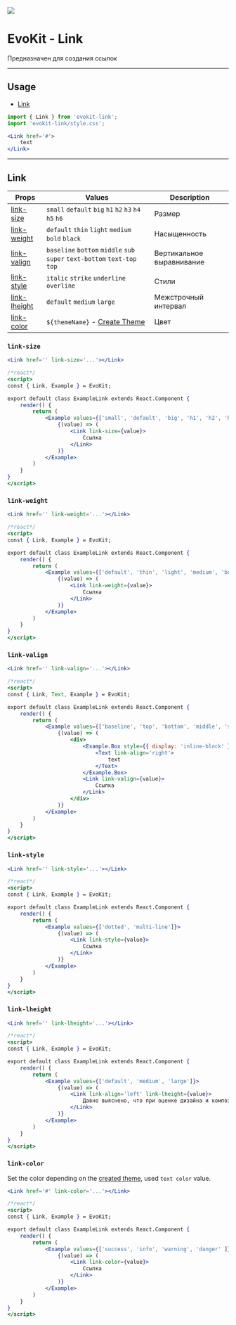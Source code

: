 [create_theme]: docs/base/theme

[link]: #link
[link-color]: #link-color
[link-size]: #link-size
[link-weight]: #link-weight
[link-valign]: #link-valign
[link-style]: #link-style
[link-lheight]: #link-lheight

[![](https://img.shields.io/npm/v/evokit-link.svg?style=flat-square&colorB=blue)](https://www.npmjs.com/package/evokit-link)

# EvoKit - Link

Предназначен для создания ссылок

---

## Usage

- [Link][link]

```jsx
import { Link } from 'evokit-link';
import 'evokit-link/style.css';

<Link href='#'>
    text
</Link>

```

---

## Link

| Props | Values | Description |
|-------|--------|-------------|
| [link-size]    | `small` `default` `big` `h1` `h2` `h3` `h4` `h5` `h6` | Размер |
| [link-weight]  | `default` `thin` `light` `medium` `bold` `black` | Насыщенность |
| [link-valign]  | `baseline` `bottom` `middle` `sub` `super` `text-bottom` `text-top` `top` | Вертикальное выравнивание |
| [link-style]   | `italic` `strike` `underline` `overline` | Стили |
| [link-lheight] | `default` `medium` `large` | Межстрочный интервал |
| [link-color]   | `${themeName}` - [Create Theme][create_theme] | Цвет |

### `link-size`

```jsx
<Link href='' link-size='...'></Link>
```

```jsx
/*react*/
<script>
const { Link, Example } = EvoKit;

export default class ExampleLink extends React.Component {
    render() {
        return (
            <Example values={['small', 'default', 'big', 'h1', 'h2', 'h3', 'h4', 'h5', 'h6']}>
                {(value) => (
                    <Link link-size={value}>
                        Ссылка
                    </Link>
                )}
            </Example>
        )
    }
}
</script>
```

### `link-weight`

```jsx
<Link href='' link-weight='...'></Link>
```

```jsx
/*react*/
<script>
const { Link, Example } = EvoKit;

export default class ExampleLink extends React.Component {
    render() {
        return (
            <Example values={['default', 'thin', 'light', 'medium', 'bold', 'black']}>
                {(value) => (
                    <Link link-weight={value}>
                        Ссылка
                    </Link>
                )}
            </Example>
        )
    }
}
</script>
```

### `link-valign`

```jsx
<Link href='' link-valign='...'></Link>
```

```jsx
/*react*/
<script>
const { Link, Text, Example } = EvoKit;

export default class ExampleLink extends React.Component {
    render() {
        return (
            <Example values={['baseline', 'top', 'bottom', 'middle', 'super', 'sub', 'text-top', 'text-bottom']}>
                {(value) => (
                    <div>
                        <Example.Box style={{ display: 'inline-block' }}>
                            <Text link-align='right'>
                                text
                            </Text>
                        </Example.Box>
                        <Link link-valign={value}>
                            Ссылка
                        </Link>
                    </div>
                )}
            </Example>
        )
    }
}
</script>
```

### `link-style`

```jsx
<Link href='' link-style='...'></Link>
```

```jsx
/*react*/
<script>
const { Link, Example } = EvoKit;

export default class ExampleLink extends React.Component {
    render() {
        return (
            <Example values={['dotted', 'multi-line']}>
                {(value) => (
                    <Link link-style={value}>
                        Ссылка
                    </Link>
                )}
            </Example>
        )
    }
}
</script>
```

### `link-lheight`

```jsx
<Link href='' link-lheight='...'></Link>
```

```jsx
/*react*/
<script>
const { Link, Example } = EvoKit;

export default class ExampleLink extends React.Component {
    render() {
        return (
            <Example values={['default', 'medium', 'large']}>
                {(value) => (
                    <Link link-align='left' link-lheight={value}>
                        Давно выяснено, что при оценке дизайна и композиции читаемый текст мешает сосредоточиться. Lorem Ipsum используют потому, что тот обеспечивает более или менее стандартное заполнение шаблона, а также реальное распределение букв и пробелов в абзацах, которое не получается при простой дубликации "Здесь ваш текст.. Здесь ваш текст.. Здесь ваш текст.." Многие программы электронной вёрстки и редакторы HTML используют Lorem Ipsum в качестве текста по умолчанию, так что поиск по ключевым словам "lorem ipsum" сразу показывает, как много веб-страниц всё ещё дожидаются своего настоящего рождения. За прошедшие годы текст Lorem Ipsum получил много версий. Некоторые версии появились по ошибке, некоторые - намеренно (например, юмористические варианты).
                    </Link>
                )}
            </Example>
        )
    }
}
</script>
```

### `link-color`

Set the color depending on the [created theme][create_theme], used `text color` value.

```jsx
<Link href='#' link-color='...'></Link>
```

```jsx
/*react*/
<script>
const { Link, Example } = EvoKit;

export default class ExampleLink extends React.Component {
    render() {
        return (
            <Example values={['success', 'info', 'warning', 'danger' ]}>
                {(value) => (
                    <Link link-color={value}>
                        Ссылка
                    </Link>
                )}
            </Example>
        )
    }
}
</script>
```
